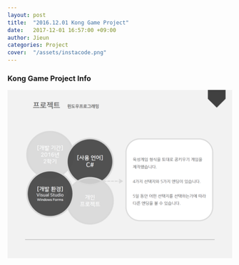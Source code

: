 ```yaml
---
layout: post
title:  "2016.12.01 Kong Game Project"
date:   2017-12-01 16:57:00 +09:00
author: Jieun
categories: Project
cover:  "/assets/instacode.png"
---
```


### Kong Game Project Info
<img src="/assets/2017_KongGame/KongGame_Info.png" title="KongGame Info">
<br/>
<br/>
<br/>
